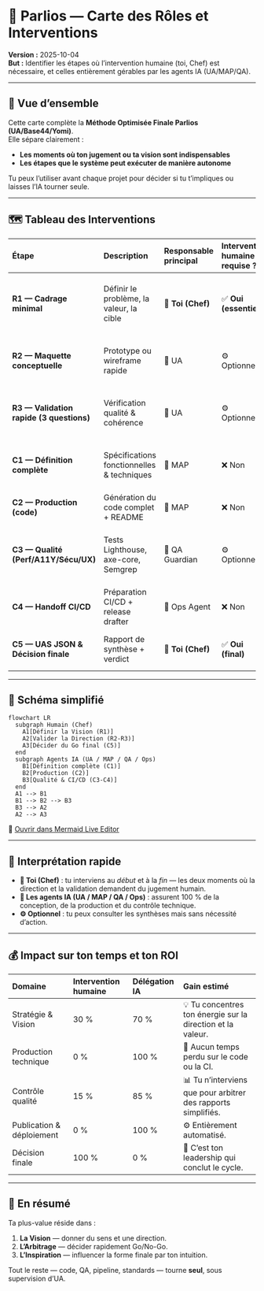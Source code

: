 # 📘 Parlios — Carte des Rôles et Interventions  
**Version :** 2025-10-04  
**But :** Identifier les étapes où l’intervention humaine (toi, Chef) est nécessaire, et celles entièrement gérables par les agents IA (UA/MAP/QA).

---

## 🧩 Vue d’ensemble

Cette carte complète la **Méthode Optimisée Finale Parlios (UA/Base44/Yomi)**.  
Elle sépare clairement :
- **Les moments où ton jugement ou ta vision sont indispensables**  
- **Les étapes que le système peut exécuter de manière autonome**  

Tu peux l’utiliser avant chaque projet pour décider si tu t’impliques ou laisses l’IA tourner seule.

---

## 🗺️ Tableau des Interventions

| Étape | Description | Responsable principal | Intervention humaine requise ? | Détail |
|:------|:-------------|:----------------------|:-------------------------------|:--------|
| **R1 — Cadrage minimal** | Définir le problème, la valeur, la cible | 🧠 **Toi (Chef)** | ✅ **Oui (essentiel)** | C’est ta vision stratégique. Personne d’autre ne peut définir la direction. |
| **R2 — Maquette conceptuelle** | Prototype ou wireframe rapide | 🤖 UA | ⚙️ Optionnelle | Tu peux valider visuellement, mais UA peut générer seul une version test. |
| **R3 — Validation rapide (3 questions)** | Vérification qualité & cohérence | 🤖 UA | ⚙️ Optionnelle | UA valide via checklists, tu peux lire le résumé Go/Ajustements. |
| **C1 — Définition complète** | Spécifications fonctionnelles & techniques | 🤖 MAP | ❌ Non | Étape purement technique, automatisée selon la méthode. |
| **C2 — Production (code)** | Génération du code complet + README | 🤖 MAP | ❌ Non | Pas de plus-value humaine ici. |
| **C3 — Qualité (Perf/A11Y/Sécu/UX)** | Tests Lighthouse, axe-core, Semgrep | 🤖 QA Guardian | ⚙️ Optionnelle | Tu peux consulter un rapport vulgarisé si tu veux suivre la qualité. |
| **C4 — Handoff CI/CD** | Préparation CI/CD + release drafter | 🤖 Ops Agent | ❌ Non | Automatisable à 100 %. |
| **C5 — UAS JSON & Décision finale** | Rapport de synthèse + verdict | 🧠 **Toi (Chef)** | ✅ **Oui (final)** | C’est ton arbitrage : Go / Ajustements / No-Go. |

---

## 🧭 Schéma simplifié

```mermaid
flowchart LR
  subgraph Humain (Chef)
    A1[Définir la Vision (R1)]
    A2[Valider la Direction (R2-R3)]
    A3[Décider du Go final (C5)]
  end
  subgraph Agents IA (UA / MAP / QA / Ops)
    B1[Définition complète (C1)]
    B2[Production (C2)]
    B3[Qualité & CI/CD (C3-C4)]
  end
  A1 --> B1
  B1 --> B2 --> B3
  B3 --> A2
  A2 --> A3
```

🔗 [Ouvrir dans Mermaid Live Editor](https://mermaid.live/edit#pako:eNp1kM1qwzAMhl_F8k7AlyDF3mBFVbbiwKraJxF2UVqWqHMGg0nYz8YpKlE9uN3EnHuQfy7HxPjoXKHj6yyXoAms2q8vIfYoAqgB44Y3akgDCKqgBuWnH06i-LKjyIE7-LBMiPvJ8EoyxPZ6zGDNJHsbjMIadIGiN_L6IARtVk4bn3nmgC8FgQMb00wr8ThZqvblxEoUSaFPuyA59KjT3SDCGXcBYL7eAYiE9Z0H6pVrRjOcUdZ7eMbbzAKhCktbLk4rmuDjXrwzm-PmlxxRCuMqa04qEm3x7gAAOZ7ZCO7tw8uv_p4ydQw)

---

## 🎯 Interprétation rapide

- **🧠 Toi (Chef)** : tu interviens au *début* et à la *fin* — les deux moments où la direction et la validation demandent du jugement humain.  
- **🤖 Les agents IA (UA / MAP / QA / Ops)** : assurent 100 % de la conception, de la production et du contrôle technique.  
- **⚙️ Optionnel** : tu peux consulter les synthèses mais sans nécessité d’action.

---

## 💰 Impact sur ton temps et ton ROI

| Domaine | Intervention humaine | Délégation IA | Gain estimé |
|:---------|:----------------------|:--------------|:-------------|
| Stratégie & Vision | 30 % | 70 % | 💡 Tu concentres ton énergie sur la direction et la valeur. |
| Production technique | 0 % | 100 % | 🚀 Aucun temps perdu sur le code ou la CI. |
| Contrôle qualité | 15 % | 85 % | 📊 Tu n’interviens que pour arbitrer des rapports simplifiés. |
| Publication & déploiement | 0 % | 100 % | ⚙️ Entièrement automatisé. |
| Décision finale | 100 % | 0 % | 🧠 C’est ton leadership qui conclut le cycle. |

---

## 🧩 En résumé
Ta plus-value réside dans :
1. **La Vision** — donner du sens et une direction.
2. **L’Arbitrage** — décider rapidement Go/No-Go.
3. **L’Inspiration** — influencer la forme finale par ton intuition.

Tout le reste — code, QA, pipeline, standards — tourne **seul**, sous supervision d’UA.  
